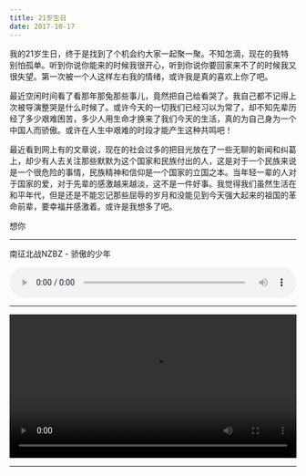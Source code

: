 ```yaml
---
title: 21岁生日
date: 2017-10-17
---
```


我的21岁生日，终于是找到了个机会约大家一起聚一聚。不知怎滴，现在的我特别怕孤单。听到你说你能来的时候我很开心，听到你说你要回家来不了的时候我又很失望。第一次被一个人这样左右我的情绪，或许我是真的喜欢上你了吧。

最近空闲时间看了看那年那兔那些事儿，竟然把自己给看哭了。我自己都不记得上次被导演整哭是什么时候了。或许今天的一切我们已经习以为常了，却不知先辈历经了多少艰难困苦，多少人用生命才换来了我们今天的生活，真的为自己身为一个中国人而骄傲。或许在人生中艰难的时段才能产生这种共鸣吧！

最近看到网上有的文章说，现在的社会过多的把目光放在了一些无聊的新闻和纠葛上，却少有人去关注那些默默为这个国家和民族付出的人，这是对于一个民族来说是一个很危险的事情，民族精神和信仰是一个国家的立国之本。当年轻一辈的人对于国家的爱，对于先辈的感激越来越淡，这不是一件好事。我觉得我们虽然生活在和平年代，但是还是不能忘记那些屈辱的岁月和没能见到今天强大起来的祖国的革命前辈，要幸福并感激着。或许是我想多了吧。

想你

---

南征北战NZBZ - 骄傲的少年

<audio src="https://cn-twesix-static.oss-cn-beijing.aliyuncs.com/bynbyn/audio/%E5%8D%97%E5%BE%81%E5%8C%97%E6%88%98NZBZ%20-%20%E9%AA%84%E5%82%B2%E7%9A%84%E5%B0%91%E5%B9%B4.mp3" controls style="width: 100%;"></audio>

---

<video src="https://cn-twesix-static.oss-cn-beijing.aliyuncs.com/bynbyn/video/%E5%8D%97%E5%BE%81%E5%8C%97%E6%88%98%20-%20%E9%AA%84%E5%82%B2%E7%9A%84%E5%B0%91%E5%B9%B4.mp4" controls style="width: 100%;">
</video>

---